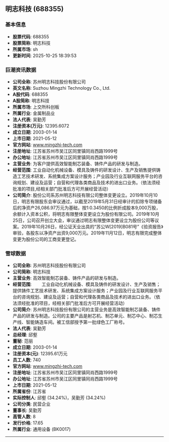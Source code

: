 ## 明志科技 (688355)

### 基本信息

- **股票代码**: 688355
- **股票简称**: 明志科技
- **所属市场**: sh
- **更新时间**: 2025-10-25 18:39:53

### 巨潮资讯数据

- **公司全称**: 苏州明志科技股份有限公司
- **英文名称**: Suzhou Mingzhi Technology Co., Ltd.
- **A股代码**: 688355
- **A股简称**: 明志科技
- **所属市场**: 上交所科创板
- **所属行业**: 金属制品业
- **法人代表**: 吴勤芳
- **注册资本(万元)**: 12395.6072
- **成立日期**: 2003-01-14
- **上市日期**: 2021-05-12
- **官方网站**: www.mingzhi-tech.com
- **注册地址**: 江苏省苏州市吴江区同里镇同肖西路1999号
- **办公地址**: 江苏省苏州市吴江区同里镇同肖西路1999号
- **主营业务**: 为客户提供高效智能制芯装备、铸件产品的研发与制造。
- **经营范围**: 工业自动化机械设备、模具及铸件的研发设计、生产及销售提供铸造工艺技术研发、系统集成方案设计服务；产业园及行业互联网服务平台的咨询规划、建设及运营；自营和代理各类商品及技术的进出口业务。（依法须经批准的项目,经相关部门批准后方可开展经营活动）
- **公司简介**: 股份公司系苏州明志科技有限公司整体变更设立。2019年10月10日，明志有限股东会审议通过，以截至2019年5月31日经审计的扣除专项储备后的净资产26,086.97万元为基础，按1:0.3450的比例折成股本9,000万股，余额计入资本公积，将明志有限整体变更设立为股份有限公司。2019年10月25日，公司召开创立大会，审议通过明志有限整体变更设立为股份公司等议案。2019年10月26日，经公证天业出具的“苏公W[2019]B081号”《验资报告》审验，各股东以净资产出资9,000万元。2019年11月12日，明志有限完成整体变更为股份公司的工商变更登记。

### 雪球数据

- **公司全称**: 苏州明志科技股份有限公司
- **公司简称**: 明志科技
- **主营业务**: 高效智能制芯装备、铸件产品的研发与制造。
- **经营范围**: 　　工业自动化机械设备、模具及铸件的研发设计、生产及销售；提供铸件工艺技术研发、系统集成方案设计服务；产业园及行业互联网服务平台的咨询规划、建设及运营；自营和代理各类商品及技术的进出口业务。（依法须经批准的项目，经相关部门批准后方可开展经营活动）
- **公司简介**: 苏州明志科技股份有限公司的主营业务是高效智能制芯装备、铸件产品的研发与制造。公司的主要产品是射芯机、制芯单元、制芯中心、制芯生产线、智能铸造车间。被工信部授予第一批绿色工厂称号。
- **法人代表**: 吴勤芳
- **总经理**: 邱壑
- **董秘**: 范丽
- **成立日期**: 2003-01-14
- **注册资本(元)**: 12395.61万元
- **员工人数**: 740
- **官方网站**: www.mingzhi-tech.com
- **注册地址**: 江苏省苏州市吴江区同里镇同肖西路1999号
- **办公地址**: 江苏省苏州市吴江区同里镇同肖西路1999号
- **上市日期**: 2021-05-12
- **所属省份**: 江苏省
- **实际控制人**: 邱壑 (34.24%)，吴勤芳 (34.24%)
- **公司分类**: 民营企业
- **董事长**: 吴勤芳
- **高管人数**: 8
- **发行价格**: 17.65
- **所属行业**: 通用设备 (BK0017)

---
